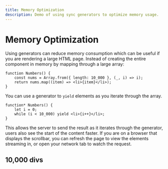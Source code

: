 ```yaml
---
title: Memory Optimization
description: Demo of using sync generators to optimize memory usage.
---
```


# Memory Optimization

Using generators can reduce memory consumption which can be useful if you are rendering a large HTML page. Instead of creating the entire component in memory by mapping through a large array:

```tsx
function Numbers() {
	const nums = Array.from({ length: 10_000 }, (_, i) => i);
	return nums.map((item) => <li>{item}</li>);
}
```

You can use a generator to `yield` elements as you iterate through the array.

```tsx
function* Numbers() {
	let i = 0;
	while (i < 10_000) yield <li>{i++}</li>;
}
```

This allows the server to send the result as it iterates through the generator, users also see the start of the content faster. If you are on a browser that displays the scrollbar, you can refresh the page to view the elements streaming in, or open your network tab to watch the request.

## 10,000 divs
